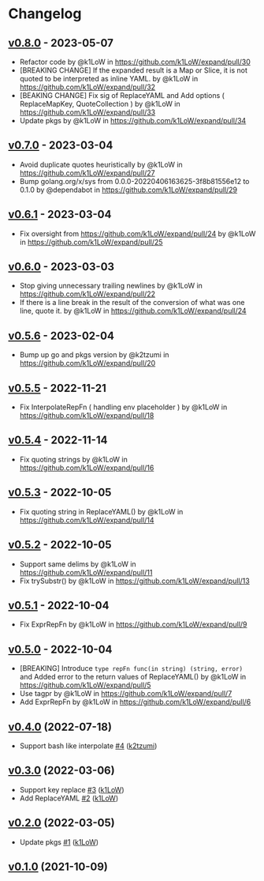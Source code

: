 # Changelog

## [v0.8.0](https://github.com/k1LoW/expand/compare/v0.7.0...v0.8.0) - 2023-05-07
- Refactor code by @k1LoW in https://github.com/k1LoW/expand/pull/30
- [BREAKING CHANGE] If the expanded result is a Map or Slice, it is not quoted to be interpreted as inline YAML. by @k1LoW in https://github.com/k1LoW/expand/pull/32
- [BEAKING CHANGE] Fix sig of ReplaceYAML and Add options ( ReplaceMapKey, QuoteCollection ) by @k1LoW in https://github.com/k1LoW/expand/pull/33
- Update pkgs by @k1LoW in https://github.com/k1LoW/expand/pull/34

## [v0.7.0](https://github.com/k1LoW/expand/compare/v0.6.1...v0.7.0) - 2023-03-04
- Avoid duplicate quotes heuristically by @k1LoW in https://github.com/k1LoW/expand/pull/27
- Bump golang.org/x/sys from 0.0.0-20220406163625-3f8b81556e12 to 0.1.0 by @dependabot in https://github.com/k1LoW/expand/pull/29

## [v0.6.1](https://github.com/k1LoW/expand/compare/v0.6.0...v0.6.1) - 2023-03-04
- Fix oversight from https://github.com/k1LoW/expand/pull/24 by @k1LoW in https://github.com/k1LoW/expand/pull/25

## [v0.6.0](https://github.com/k1LoW/expand/compare/v0.5.6...v0.6.0) - 2023-03-03
- Stop giving unnecessary trailing newlines by @k1LoW in https://github.com/k1LoW/expand/pull/22
- If there is a line break in the result of the conversion of what was one line, quote it. by @k1LoW in https://github.com/k1LoW/expand/pull/24

## [v0.5.6](https://github.com/k1LoW/expand/compare/v0.5.5...v0.5.6) - 2023-02-04
- Bump up go and pkgs version by @k2tzumi in https://github.com/k1LoW/expand/pull/20

## [v0.5.5](https://github.com/k1LoW/expand/compare/v0.5.4...v0.5.5) - 2022-11-21
- Fix InterpolateRepFn ( handling env placeholder ) by @k1LoW in https://github.com/k1LoW/expand/pull/18

## [v0.5.4](https://github.com/k1LoW/expand/compare/v0.5.3...v0.5.4) - 2022-11-14
- Fix quoting strings by @k1LoW in https://github.com/k1LoW/expand/pull/16

## [v0.5.3](https://github.com/k1LoW/expand/compare/v0.5.2...v0.5.3) - 2022-10-05
- Fix quoting string in ReplaceYAML() by @k1LoW in https://github.com/k1LoW/expand/pull/14

## [v0.5.2](https://github.com/k1LoW/expand/compare/v0.5.1...v0.5.2) - 2022-10-05
- Support same delims by @k1LoW in https://github.com/k1LoW/expand/pull/11
- Fix trySubstr() by @k1LoW in https://github.com/k1LoW/expand/pull/13

## [v0.5.1](https://github.com/k1LoW/expand/compare/v0.5.0...v0.5.1) - 2022-10-04
- Fix ExprRepFn by @k1LoW in https://github.com/k1LoW/expand/pull/9

## [v0.5.0](https://github.com/k1LoW/expand/compare/v0.4.0...v0.5.0) - 2022-10-04
- [BREAKING] Introduce `type repFn func(in string) (string, error)` and Added error to the return values of ReplaceYAML() by @k1LoW in https://github.com/k1LoW/expand/pull/5
- Use tagpr by @k1LoW in https://github.com/k1LoW/expand/pull/7
- Add ExprRepFn by @k1LoW in https://github.com/k1LoW/expand/pull/6

## [v0.4.0](https://github.com/k1LoW/expand/compare/v0.3.0...v0.4.0) (2022-07-18)

* Support bash like interpolate [#4](https://github.com/k1LoW/expand/pull/4) ([k2tzumi](https://github.com/k2tzumi))

## [v0.3.0](https://github.com/k1LoW/expand/compare/v0.2.0...v0.3.0) (2022-03-06)

* Support key replace [#3](https://github.com/k1LoW/expand/pull/3) ([k1LoW](https://github.com/k1LoW))
* Add ReplaceYAML [#2](https://github.com/k1LoW/expand/pull/2) ([k1LoW](https://github.com/k1LoW))

## [v0.2.0](https://github.com/k1LoW/expand/compare/v0.1.0...v0.2.0) (2022-03-05)

* Update pkgs [#1](https://github.com/k1LoW/expand/pull/1) ([k1LoW](https://github.com/k1LoW))

## [v0.1.0](https://github.com/k1LoW/expand/compare/0c0882c8638e...v0.1.0) (2021-10-09)
